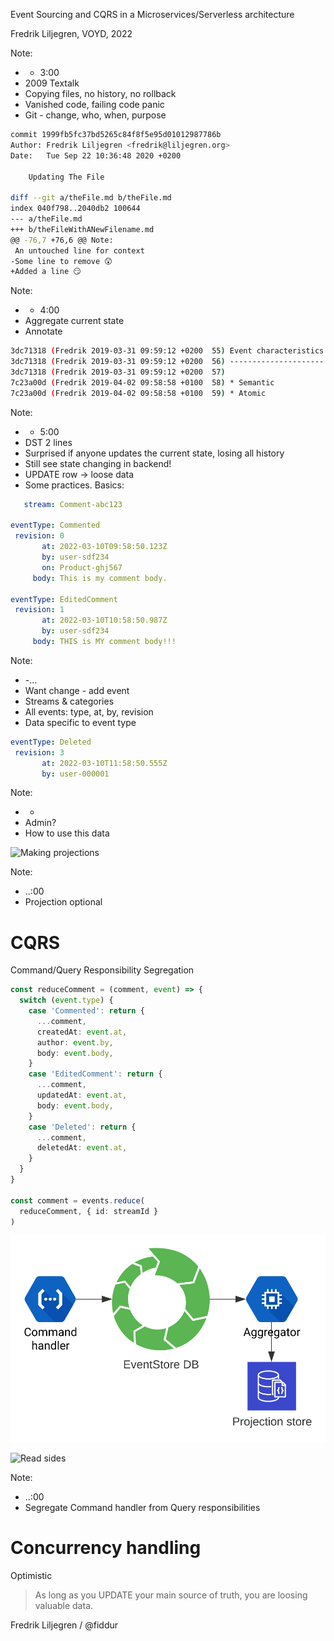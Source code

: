 Event Sourcing and CQRS in a Microservices/Serverless architecture

Fredrik Liljegren, VOYD, 2022

Note:
* - 3:00
* 2009 Textalk
* Copying files, no history, no rollback
* Vanished code, failing code panic
* Git - change, who, when, purpose



```bash
commit 1999fb5fc37bd5265c84f8f5e95d01012987786b
Author: Fredrik Liljegren <fredrik@liljegren.org>
Date:   Tue Sep 22 10:36:48 2020 +0200

    Updating The File

diff --git a/theFile.md b/theFile.md
index 040f798..2040db2 100644
--- a/theFile.md
+++ b/theFileWithANewFilename.md
@@ -76,7 +76,6 @@ Note:
 An untouched line for context
-Some line to remove 😲
+Added a line 😏
```

Note:
* - 4:00
* Aggregate current state
* Annotate



```bash
3dc71318 (Fredrik 2019-03-31 09:59:12 +0200  55) Event characteristics
3dc71318 (Fredrik 2019-03-31 09:59:12 +0200  56) ---------------------
3dc71318 (Fredrik 2019-03-31 09:59:12 +0200  57) 
7c23a00d (Fredrik 2019-04-02 09:58:58 +0100  58) * Semantic
7c23a00d (Fredrik 2019-04-02 09:58:58 +0100  59) * Atomic
```

Note:
* - 5:00
* DST 2 lines
* Surprised if anyone updates the current state, losing all history
* Still see state changing in backend!
* UPDATE row -> loose data
* Some practices.  Basics:



```yaml
   stream: Comment-abc123

eventType: Commented
 revision: 0
       at: 2022-03-10T09:58:50.123Z
       by: user-sdf234
       on: Product-ghj567
     body: This is my comment body.

eventType: EditedComment
 revision: 1
       at: 2022-03-10T10:58:50.987Z
       by: user-sdf234
     body: THIS is MY comment body!!!
```

Note:
* -...
* Want change - add event
* Streams & categories
* All events: type, at, by, revision
* Data specific to event type



```yaml
eventType: Deleted
 revision: 3
       at: 2022-03-10T11:58:50.555Z
       by: user-000001
```

Note:
* -
* Admin?
* How to use this data



![Making projections](./esCqrsµS/aggregating.svg)

Note:
* ..:00
* Projection optional



CQRS
====

Command/Query Responsibility Segregation



```typescript
const reduceComment = (comment, event) => {
  switch (event.type) {
    case 'Commented': return {
      ...comment,
      createdAt: event.at,
      author: event.by,
      body: event.body,
    }
    case 'EditedComment': return {
      ...comment,
      updatedAt: event.at,
      body: event.body,
    }
    case 'Deleted': return {
      ...comment,
      deletedAt: event.at,
    }
  }
}

const comment = events.reduce(
  reduceComment, { id: streamId }
)
```




![Storing projections](./esCqrsµS/projection-store.svg)



![Read sides](./esCqrsµS/readsides.svg)

Note:
* ..:00
* Segregate Command handler from Query responsibilities



Concurrency handling
====================

Optimistic



> As long as you UPDATE your main source of truth, you are loosing valuable data.

Fredrik Liljegren / @fiddur
